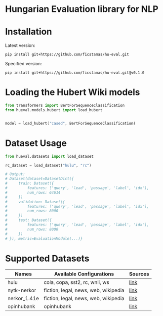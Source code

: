 # Hungarian Evaluation library for NLP


# Installation

Latest version:
```
pip install git+https://github.com/ficstamas/hu-eval.git
```

Specified version:
```
pip install git+https://github.com/ficstamas/hu-eval.git@v0.1.0
```

# Loading the Hubert Wiki models

```python
from transformers import BertForSequenceClassification
from hueval.models.hubert import load_hubert


model = load_hubert("cased", BertForSequenceClassification)
```

# Dataset Usage

```python
from hueval.datasets import load_dataset

rc_dataset = load_dataset("hulu", "rc")

# Output:
# Dataset(dataset=DatasetDict({
#     train: Dataset({
#         features: ['query', 'lead', 'passage', 'label', 'idx'],
#         num_rows: 64614
#     })
#     validation: Dataset({
#         features: ['query', 'lead', 'passage', 'label', 'idx'],
#         num_rows: 8000
#     })
#     test: Dataset({
#         features: ['query', 'lead', 'passage', 'label', 'idx'],
#         num_rows: 8000
#     })
# }), metric=EvaluationModule(...)}
```

# Supported Datasets

| Names        | Available Configurations             | Sources                                                         |
|--------------|--------------------------------------|-----------------------------------------------------------------|
| hulu         | cola, copa, sst2, rc, wnli, ws       | [link](https://github.com/nytud/HuLU)                           |
| nytk-nerkor  | fiction, legal, news, web, wikipedia | [link](https://github.com/nytud/NYTK-NerKor)                    |
| nerkor_1.41e | fiction, legal, news, web, wikipedia | [link](https://github.com/novakat/NYTK-NerKor-Cars-OntoNotesPP) | 
| opinhubank   | opinhubank                           | [link](https://sites.google.com/site/mmihaltz/resources)        | 
